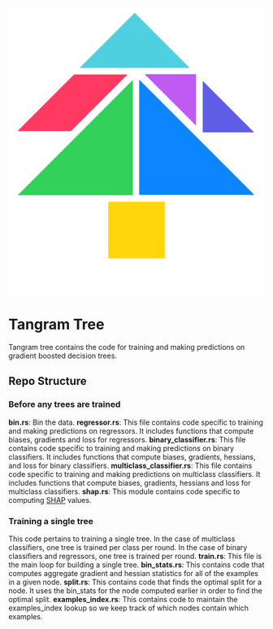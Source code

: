 <p align="center">
  <img src="TangramTree.svg" title="Tangram">
</p>

# Tangram Tree
Tangram tree contains the code for training and making predictions on gradient boosted decision trees.

## Repo Structure

### Before any trees are trained
**bin.rs**: Bin the data.
**regressor.rs**: This file contains code specific to training and making predictions on regressors. It includes functions that compute biases, gradients and loss for regressors. 
**binary_classifier.rs**: This file contains code specific to training and making predictions on binary classifiers. It includes functions that compute biases, gradients, hessians, and loss for binary classifiers.
**multiclass_classifier.rs**: This file contains code specific to training and making predictions on multiclass classifiers. It includes functions that compute biases, gradients, hessians and loss for multiclass classifiers. 
**shap.rs**: This module contains code specific to computing [SHAP](https://github.com/slundberg/shap) values.

### Training a single tree
This code pertains to training a single tree. In the case of multiclass classifiers, one tree is trained per class per round. In the case of binary classifiers and regressors, one tree is trained per round. 
**train.rs**: This file is the main loop for building a single tree.
**bin_stats.rs**: This contains code that computes aggregate gradient and hessian statistics for all of the examples in a given node. 
**split.rs**: This contains code that finds the optimal split for a node. It uses the bin_stats for the node computed earlier in order to find the optimal split.
**examples_index.rs**: This contains code to maintain the examples_index lookup so we keep track of which nodes contain which examples. 
